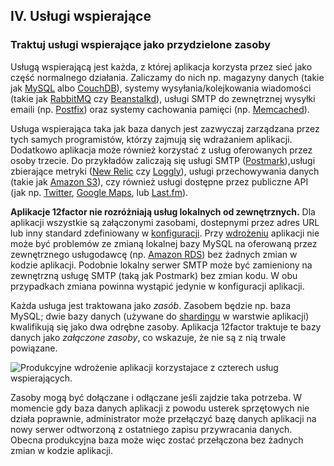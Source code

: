 ## IV. Usługi wspierające
### Traktuj usługi wspierające jako przydzielone zasoby

Usługą wspierającą jest każda, z której aplikacja korzysta przez sieć jako część normalnego działania. Zaliczamy do nich np. magazyny danych (takie jak [MySQL](https://dev.mysql.com/) albo [CouchDB](http://couchdb.apache.org/)), systemy wysyłania/kolejkowania wiadomości (takie jak [RabbitMQ](https://www.rabbitmq.com/) czy [Beanstalkd](https://beanstalkd.github.io)), usługi SMTP do zewnętrznej wysyłki emaili (np. [Postfix](http://www.postfix.org/)) oraz systemy cachowania pamięci (np. [Memcached](https://memcached.org/)).

Usługa wspierająca taka jak baza danych jest zazwyczaj zarządzana przez tych samych programistów, którzy zajmują się wdrażaniem aplikacji. Dodatkowo aplikacja może również korzystać z usług oferowanych przez osoby trzecie. Do przykładów zaliczają się usługi SMTP ([Postmark](https://postmarkapp.com/)),usługi zbierające metryki ([New Relic](https://newrelic.com/) czy [Loggly](http://www.loggly.com/)), usługi przechowywania danych (takie jak [Amazon S3](https://aws.amazon.com/s3/)), czy również usługi dostępne przez publiczne API (jak np. [Twitter](https://dev.twitter.com/), [Google Maps](https://developers.google.com/maps/), lub [Last.fm](https://www.last.fm/api)).

**Aplikacje 12factor nie rozróżniają usług lokalnych od zewnętrznych.** Dla aplikacji wszystkie są załączonymi zasobami, dostepnymi przez adres URL lub inny standard zdefiniowany w [konfiguracji](./config). Przy [wdrożeniu](./codebase) aplikacji nie może być problemów ze zmianą lokalnej bazy MySQL na oferowaną przez zewnętrznego usługodawcę (np. [Amazon RDS](https://aws.amazon.com/rds/)) bez żadnych zmian w kodzie aplikacji. Podobnie lokalny serwer SMTP może być zamieniony na zewnętrzną usługę SMTP (taką jak Postmark) bez zmian kodu. W obu przypadkach zmiana powinna wystąpić jedynie w konfiguracji aplikacji.

Każda usługa jest traktowana jako *zasób*. Zasobem będzie np. baza MySQL; dwie bazy danych (używane do [shardingu](https://en.wikipedia.org/wiki/Shard_(database_architecture)) w warstwie aplikacji) kwalifikują się jako dwa odrębne zasoby. Aplikacja 12factor traktuje te bazy danych jako *załączone zasoby*, co wskazuje, że nie są z nią trwale powiązane.

<img src="/images/attached-resources.png" class="full" alt="Produkcyjne wdrożenie aplikacji korzystajace z czterech usług wspierających." />

Zasoby mogą być dołączane i odłączane jeśli zajdzie taka potrzeba. W momencie gdy baza danych aplikacji z powodu usterek sprzętowych nie działa poprawnie, administrator może przełączyć bazę danych aplikacji na nowy serwer odtworzoną z ostatniego zapisu przywracania danych. Obecna produkcyjna baza może więc zostać przełączona bez żadnych zmian w kodzie aplikacji.

